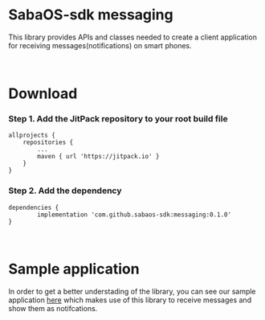 <H1>SabaOS-sdk messaging</H1>

This library provides APIs and classes needed to create a client application for receiving messages(notifications) on smart phones.

<br/>
<H1>Download</H1>

<H3>Step 1. Add the JitPack repository to your root build file</H3>

	allprojects {
		repositories {
			...
			maven { url 'https://jitpack.io' }
		}
	}
  
  
<H3>Step 2. Add the dependency</H3>

	dependencies {
	        implementation 'com.github.sabaos-sdk:messaging:0.1.0'
	}
  <br/>
  
 <H1>Sample application</H1>
 In order to get a better understading of the library, you can see our sample application <a href="https://github.com/sabaos-sdk/messaging-sample-app">here</a> which makes use of this library to receive messages and show them as notifcations.
